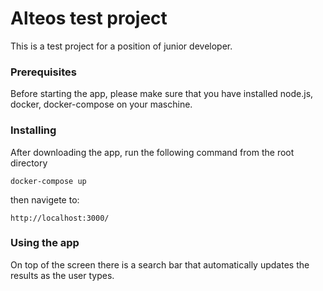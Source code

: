 # Alteos test project

This is a test project for a position of junior developer.

### Prerequisites

Before starting the app, please make sure that you have installed node.js, docker, docker-compose on your maschine. 

### Installing

After downloading the app, run the following command from the root directory 

```
docker-compose up
```

then navigete to:

```
http://localhost:3000/
```

### Using the app

On top of the screen there is a search bar that automatically updates the results as the user types.

